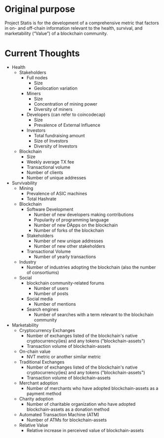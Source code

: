 # Original purpose
Project Statis is for the development of a comprehensive metric that factors in on- and off-chain information relevant to the health, survival, and marketability (“Value”) of a blockchain community.

# Current Thoughts

- Health
  - Stakeholders
    - Full nodes
      - Size
      - Geolocation variation
    - Miners
      - Size
      - Concentration of mining power
      - Diversity of miners
    - Developers (can refer to coincodecap)
      - Size
      - Prevalence of External Influence
    - Investors
      - Total fundraising amount
      - Size of Investors
      - Diversity of Investors
  - Blockchain
    - Size
    - Weekly average TX fee
    - Transactional volume
    - Number of clients
    - Number of unique addresses
- Survivability 
  - Mining
    - Prevalence of ASIC machines
    - Total Hashrate
  - Blockchain 
    - Software Development
        - Number of new developers making contributions
        - Popularity of programming language
        - Number of new DApps on the blockchain
        - Number of forks of the blockchain
     - Stakeholders
        - Number of new unique addresses
        - Number of new other stakeholders
      - Transactional Volume
         - Number of yearly transactions
   - Industry
      - Number of industries adopting the blockchain (also the number of consortiums)
   - Social
      - blockchain community-related forums
        - Number of users
        - Number of posts
      - Social media
        - Number of mentions
      - Search engines
        - Number of searches with a term relevant to the blockchain community
 - Marketability
    - Cryptocurrency Exchanges
      - Number of exchanges listed of the blockchain's native cryptocurrency(ies) and any tokens ("blockchain-assets")
      - Transaction volume of blockchain-assets
    - On-chain value
      -  NVT metric or another similar metric
    - Traditional Exchanges
       - Number of exchanges listed of the blockchain's native cryptocurrency(ies) and any tokens ("blockchain-assets")
       - Transaction volume of blockchain-assets
    - Merchant adoption
        - Number of merchants who have adopted blockchain-assets as a payment method
    - Charity adoption
        - Number of charitable organization who have adopted blockchain-assets as a donation method
    - Automated Transaction Machine (ATM)
        - Number of ATMs for blockchain-assets
    - Relative Value
        - Relative increase in perceived value of blockchain-assets
   
